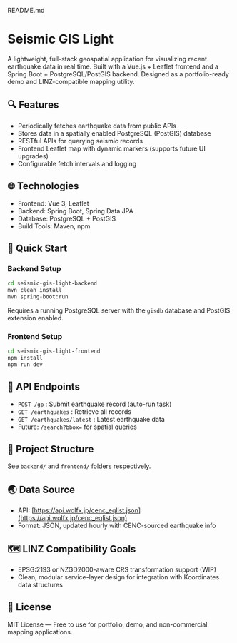 README.md

   # Seismic GIS Light

   A lightweight, full-stack geospatial application for visualizing recent earthquake data in real time. Built with a Vue.js + Leaflet frontend and a Spring Boot + PostgreSQL/PostGIS backend. Designed as a portfolio-ready demo and LINZ-compatible mapping utility.

   ## 🔍 Features
   - Periodically fetches earthquake data from public APIs
   - Stores data in a spatially enabled PostgreSQL (PostGIS) database
   - RESTful APIs for querying seismic records
   - Frontend Leaflet map with dynamic markers (supports future UI upgrades)
   - Configurable fetch intervals and logging

   ## 🌐 Technologies
   - Frontend: Vue 3, Leaflet
   - Backend: Spring Boot, Spring Data JPA
   - Database: PostgreSQL + PostGIS
   - Build Tools: Maven, npm

   ## 🚀 Quick Start

   ### Backend Setup
   ```bash
   cd seismic-gis-light-backend
   mvn clean install
   mvn spring-boot:run
   ```
   Requires a running PostgreSQL server with the `gisdb` database and PostGIS extension enabled.

   ### Frontend Setup
   ```bash
   cd seismic-gis-light-frontend
   npm install
   npm run dev
   ```

   ## 📡 API Endpoints
   - `POST /gp` : Submit earthquake record (auto-run task)
   - `GET /earthquakes` : Retrieve all records
   - `GET /earthquakes/latest` : Latest earthquake data
   - Future: `/search?bbox=` for spatial queries

   ## 📁 Project Structure
   See `backend/` and `frontend/` folders respectively.

   ## 🌏 Data Source
   - API: [https://api.wolfx.jp/cenc_eqlist.json](https://api.wolfx.jp/cenc_eqlist.json)
   - Format: JSON, updated hourly with CENC-sourced earthquake info

   ## 🗺️ LINZ Compatibility Goals
   - EPSG:2193 or NZGD2000-aware CRS transformation support (WIP)
   - Clean, modular service-layer design for integration with Koordinates data structures

   ## 📄 License
   MIT License — Free to use for portfolio, demo, and non-commercial mapping applications.
